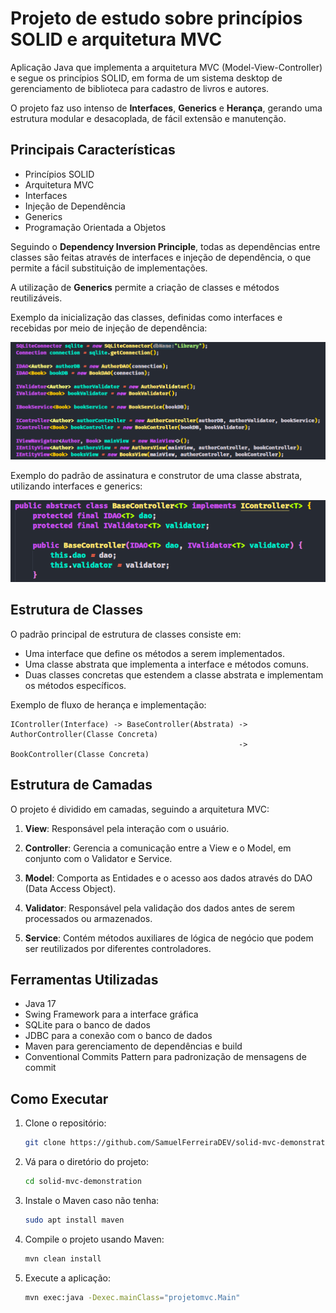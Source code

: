 # Projeto de estudo sobre princípios SOLID e arquitetura MVC

Aplicação Java que implementa a arquitetura MVC (Model-View-Controller) e segue os princípios SOLID, em forma de um sistema desktop de gerenciamento de biblioteca para cadastro de livros e autores.

O projeto faz uso intenso de **Interfaces**, **Generics** e **Herança**, gerando uma estrutura modular e desacoplada, de fácil extensão e manutenção.

## Principais Características

- Princípios SOLID
- Arquitetura MVC
- Interfaces
- Injeção de Dependência
- Generics
- Programação Orientada a Objetos

Seguindo o **Dependency Inversion Principle**, todas as dependências entre classes são feitas através de interfaces e injeção de dependência, o que permite a fácil substituição de implementações.

A utilização de **Generics** permite a criação de classes e métodos reutilizáveis.

Exemplo da inicialização das classes, definidas como interfaces e recebidas por meio de injeção de dependência:

![Exemplo da inicialização das classes, definidas como interfaces e recebidas por meio de injeção de dependência](src/main/resources/readme/initializer.png)

Exemplo do padrão de assinatura e construtor de uma classe abstrata, utilizando interfaces e generics:

![Exemplo do padrão de assinatura e construtor de uma classe abstrata, utilizando interfaces e generics](src/main/resources/readme/structure_example.png)

## Estrutura de Classes

O padrão principal de estrutura de classes consiste em:

- Uma interface que define os métodos a serem implementados.
- Uma classe abstrata que implementa a interface e métodos comuns.
- Duas classes concretas que estendem a classe abstrata e implementam os métodos específicos.

Exemplo de fluxo de herança e implementação:

```
IController(Interface) -> BaseController(Abstrata) -> AuthorController(Classe Concreta)
                                                   -> BookController(Classe Concreta)
```

## Estrutura de Camadas

O projeto é dividido em camadas, seguindo a arquitetura MVC:

1. **View**: Responsável pela interação com o usuário.

2. **Controller**: Gerencia a comunicação entre a View e o Model, em conjunto com o Validator e Service.

3. **Model**: Comporta as Entidades e o acesso aos dados através do DAO (Data Access Object).

4. **Validator**: Responsável pela validação dos dados antes de serem processados ou armazenados.

5. **Service**: Contém métodos auxiliares de lógica de negócio que podem ser reutilizados por diferentes controladores.

## Ferramentas Utilizadas

- Java 17
- Swing Framework para a interface gráfica
- SQLite para o banco de dados
- JDBC para a conexão com o banco de dados
- Maven para gerenciamento de dependências e build
- Conventional Commits Pattern para padronização de mensagens de commit

## Como Executar

1. Clone o repositório:
   ```bash
   git clone https://github.com/SamuelFerreiraDEV/solid-mvc-demonstration.git
   ```
2. Vá para o diretório do projeto:
   ```bash
   cd solid-mvc-demonstration
   ```

3. Instale o Maven caso não tenha:
    ```bash
    sudo apt install maven
    ```
4. Compile o projeto usando Maven:
   ```bash
   mvn clean install
   ```
5. Execute a aplicação:
   ```bash
   mvn exec:java -Dexec.mainClass="projetomvc.Main"
   ```
